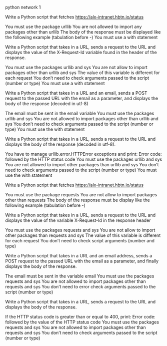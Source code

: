 python network 1

Write a Python script that fetches https://alx-intranet.hbtn.io/status

You must use the package urllib
You are not allowed to import any packages other than urllib
The body of the response must be displayed like the following example (tabulation before -)
You must use a with statement

Write a Python script that takes in a URL, sends a request to the URL and displays the value of the X-Request-Id variable found in the header of the response.

You must use the packages urllib and sys
You are not allow to import packages other than urllib and sys
The value of this variable is different for each request
You don’t need to check arguments passed to the script (number or type)
You must use a with statement

Write a Python script that takes in a URL and an email, sends a POST request to the passed URL with the email as a parameter, and displays the body of the response (decoded in utf-8)

The email must be sent in the email variable
You must use the packages urllib and sys
You are not allowed to import packages other than urllib and sys
You don’t need to check arguments passed to the script (number or type)
You must use the with statement

Write a Python script that takes in a URL, sends a request to the URL and displays the body of the response (decoded in utf-8).

You have to manage urllib.error.HTTPError exceptions and print: Error code: followed by the HTTP status code
You must use the packages urllib and sys
You are not allowed to import other packages than urllib and sys
You don’t need to check arguments passed to the script (number or type)
You must use the with statement

Write a Python script that fetches https://alx-intranet.hbtn.io/status

You must use the package requests
You are not allow to import packages other than requests
The body of the response must be display like the following example (tabulation before -)

Write a Python script that takes in a URL, sends a request to the URL and displays the value of the variable X-Request-Id in the response header

You must use the packages requests and sys
You are not allow to import other packages than requests and sys
The value of this variable is different for each request
You don’t need to check script arguments (number and type)

Write a Python script that takes in a URL and an email address, sends a POST request to the passed URL with the email as a parameter, and finally displays the body of the response.

The email must be sent in the variable email
You must use the packages requests and sys
You are not allowed to import packages other than requests and sys
You don’t need to error check arguments passed to the script (number or type)

Write a Python script that takes in a URL, sends a request to the URL and displays the body of the response.

If the HTTP status code is greater than or equal to 400, print: Error code: followed by the value of the HTTP status code
You must use the packages requests and sys
You are not allowed to import packages other than requests and sys
You don’t need to check arguments passed to the script (number or type)
